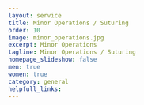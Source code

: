```yaml
---
layout: service
title: Minor Operations / Suturing
order: 10
image: minor_operations.jpg
excerpt: Minor Operations
tagline: Minor Operations / Suturing
homepage_slideshow: false
men: true
women: true
category: general
helpfull_links:
---
```

